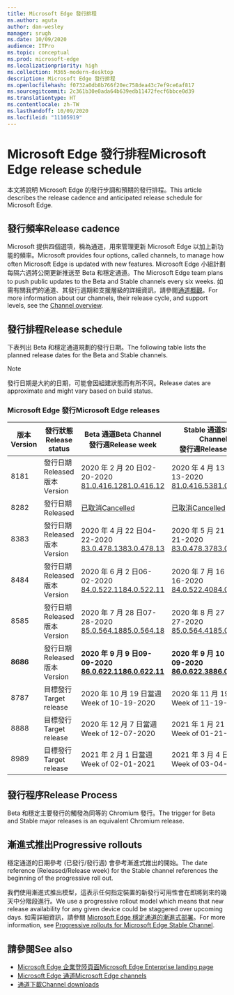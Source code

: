```yaml
---
title: Microsoft Edge 發行排程
ms.author: aguta
author: dan-wesley
manager: srugh
ms.date: 10/09/2020
audience: ITPro
ms.topic: conceptual
ms.prod: microsoft-edge
ms.localizationpriority: high
ms.collection: M365-modern-desktop
description: Microsoft Edge 發行排程
ms.openlocfilehash: f0732a0db8b766f20ec758dea43c7ef9ce6af817
ms.sourcegitcommit: 2c361b30e0ada64b639edb11472fecf6bbce0d39
ms.translationtype: HT
ms.contentlocale: zh-TW
ms.lasthandoff: 10/09/2020
ms.locfileid: "11105919"
---
```

# <span data-ttu-id="ecdea-103">Microsoft Edge 發行排程</span><span class="sxs-lookup"><span data-stu-id="ecdea-103">Microsoft Edge release schedule</span></span>

<span data-ttu-id="ecdea-104">本文將說明 Microsoft Edge 的發行步調和預期的發行排程。</span><span class="sxs-lookup"><span data-stu-id="ecdea-104">This article describes the release cadence and anticipated release schedule for Microsoft Edge.</span></span>

## <span data-ttu-id="ecdea-105">發行頻率</span><span class="sxs-lookup"><span data-stu-id="ecdea-105">Release cadence</span></span>

<span data-ttu-id="ecdea-106">Microsoft 提供四個選項，稱為通道，用來管理更新 Microsoft Edge 以加上新功能的頻率。</span><span class="sxs-lookup"><span data-stu-id="ecdea-106">Microsoft provides four options, called channels, to manage how often Microsoft Edge is updated with new features.</span></span> <span data-ttu-id="ecdea-107">Microsoft Edge 小組計劃每隔六週將公開更新推送至 Beta 和穩定通道。</span><span class="sxs-lookup"><span data-stu-id="ecdea-107">The Microsoft Edge team plans to push public updates to the Beta and Stable channels every six weeks.</span></span> <span data-ttu-id="ecdea-108">如需有關我們的通道、其發行週期和支援層級的詳細資訊，請參閱[通道概觀](https://docs.microsoft.com/DeployEdge/microsoft-edge-channels#channel-overview)。</span><span class="sxs-lookup"><span data-stu-id="ecdea-108">For more information about our channels, their release cycle, and support levels, see the [Channel overview](https://docs.microsoft.com/DeployEdge/microsoft-edge-channels#channel-overview).</span></span>

## <span data-ttu-id="ecdea-109">發行排程</span><span class="sxs-lookup"><span data-stu-id="ecdea-109">Release schedule</span></span>

<span data-ttu-id="ecdea-110">下表列出 Beta 和穩定通道規劃的發行日期。</span><span class="sxs-lookup"><span data-stu-id="ecdea-110">The following table lists the planned release dates for the Beta and Stable channels.</span></span>

> [!NOTE]
> <span data-ttu-id="ecdea-111">發行日期是大約的日期，可能會因組建狀態而有所不同。</span><span class="sxs-lookup"><span data-stu-id="ecdea-111">Release dates are approximate and might vary based on build status.</span></span>

### <span data-ttu-id="ecdea-112">Microsoft Edge 發行</span><span class="sxs-lookup"><span data-stu-id="ecdea-112">Microsoft Edge releases</span></span>

| <span data-ttu-id="ecdea-113">版本</span><span class="sxs-lookup"><span data-stu-id="ecdea-113">Version</span></span> | <span data-ttu-id="ecdea-114">發行狀態</span><span class="sxs-lookup"><span data-stu-id="ecdea-114">Release status</span></span> | <span data-ttu-id="ecdea-115">Beta 通道</span><span class="sxs-lookup"><span data-stu-id="ecdea-115">Beta Channel</span></span><br><span data-ttu-id="ecdea-116">發行週</span><span class="sxs-lookup"><span data-stu-id="ecdea-116">Release week</span></span> | <span data-ttu-id="ecdea-117">Stable 通道</span><span class="sxs-lookup"><span data-stu-id="ecdea-117">Stable Channel</span></span><br><span data-ttu-id="ecdea-118">發行週</span><span class="sxs-lookup"><span data-stu-id="ecdea-118">Release week</span></span> |
|---------|-----|------|--------|
| <span data-ttu-id="ecdea-119">81</span><span class="sxs-lookup"><span data-stu-id="ecdea-119">81</span></span> | <span data-ttu-id="ecdea-120">發行日期</span><span class="sxs-lookup"><span data-stu-id="ecdea-120">Released</span></span><br><span data-ttu-id="ecdea-121">版本</span><span class="sxs-lookup"><span data-stu-id="ecdea-121">Version</span></span> | <span data-ttu-id="ecdea-122">2020 年 2 月 20 日</span><span class="sxs-lookup"><span data-stu-id="ecdea-122">02-20-2020</span></span><br>[<span data-ttu-id="ecdea-123">81.0.416.12</span><span class="sxs-lookup"><span data-stu-id="ecdea-123">81.0.416.12</span></span>](https://docs.microsoft.com/DeployEdge/microsoft-edge-relnote-beta-channel#version-81041612-february-20) | <span data-ttu-id="ecdea-124">2020 年 4 月 13 日</span><span class="sxs-lookup"><span data-stu-id="ecdea-124">04-13-2020</span></span><br>[<span data-ttu-id="ecdea-125">81.0.416.53</span><span class="sxs-lookup"><span data-stu-id="ecdea-125">81.0.416.53</span></span>](https://docs.microsoft.com/DeployEdge/microsoft-edge-relnote-stable-channel#version-81041653-april-13) |
| <span data-ttu-id="ecdea-126">82</span><span class="sxs-lookup"><span data-stu-id="ecdea-126">82</span></span> | <span data-ttu-id="ecdea-127">發行日期</span><span class="sxs-lookup"><span data-stu-id="ecdea-127">Released</span></span> | [<span data-ttu-id="ecdea-128">已取消</span><span class="sxs-lookup"><span data-stu-id="ecdea-128">Cancelled</span></span>](https://blogs.windows.com/msedgedev/2020/03/20/update-stable-channel-releases/) | [<span data-ttu-id="ecdea-129">已取消</span><span class="sxs-lookup"><span data-stu-id="ecdea-129">Cancelled</span></span>](https://blogs.windows.com/msedgedev/2020/03/20/update-stable-channel-releases/) |
| <span data-ttu-id="ecdea-130">83</span><span class="sxs-lookup"><span data-stu-id="ecdea-130">83</span></span> | <span data-ttu-id="ecdea-131">發行日期</span><span class="sxs-lookup"><span data-stu-id="ecdea-131">Released</span></span><br><span data-ttu-id="ecdea-132">版本</span><span class="sxs-lookup"><span data-stu-id="ecdea-132">Version</span></span> | <span data-ttu-id="ecdea-133">2020 年 4 月 22 日</span><span class="sxs-lookup"><span data-stu-id="ecdea-133">04-22-2020</span></span><br>[<span data-ttu-id="ecdea-134">83.0.478.13</span><span class="sxs-lookup"><span data-stu-id="ecdea-134">83.0.478.13</span></span>](https://docs.microsoft.com/DeployEdge/microsoft-edge-relnote-beta-channel#version-83047813-april-22) | <span data-ttu-id="ecdea-135">2020 年 5 月 21 日</span><span class="sxs-lookup"><span data-stu-id="ecdea-135">05-21-2020</span></span><br> [<span data-ttu-id="ecdea-136">83.0.478.37</span><span class="sxs-lookup"><span data-stu-id="ecdea-136">83.0.478.37</span></span>](https://docs.microsoft.com/DeployEdge/microsoft-edge-relnote-stable-channel#version-83047837-may-21) |
| <span data-ttu-id="ecdea-137">84</span><span class="sxs-lookup"><span data-stu-id="ecdea-137">84</span></span> | <span data-ttu-id="ecdea-138">發行日期</span><span class="sxs-lookup"><span data-stu-id="ecdea-138">Released</span></span><br><span data-ttu-id="ecdea-139">版本</span><span class="sxs-lookup"><span data-stu-id="ecdea-139">Version</span></span> | <span data-ttu-id="ecdea-140">2020 年 6 月 2 日</span><span class="sxs-lookup"><span data-stu-id="ecdea-140">06-02-2020</span></span><br>[<span data-ttu-id="ecdea-141">84.0.522.11</span><span class="sxs-lookup"><span data-stu-id="ecdea-141">84.0.522.11</span></span>](https://docs.microsoft.com/DeployEdge/microsoft-edge-relnote-beta-channel#version-84052211-june-2) | <span data-ttu-id="ecdea-142">2020 年 7 月 16 日</span><span class="sxs-lookup"><span data-stu-id="ecdea-142">07-16-2020</span></span><br> [<span data-ttu-id="ecdea-143">84.0.522.40</span><span class="sxs-lookup"><span data-stu-id="ecdea-143">84.0.522.40</span></span>](https://docs.microsoft.com/DeployEdge/microsoft-edge-relnote-stable-channel#version-84052240-july-16) |
| <span data-ttu-id="ecdea-144">85</span><span class="sxs-lookup"><span data-stu-id="ecdea-144">85</span></span> | <span data-ttu-id="ecdea-145">發行日期</span><span class="sxs-lookup"><span data-stu-id="ecdea-145">Released</span></span><br><span data-ttu-id="ecdea-146">版本</span><span class="sxs-lookup"><span data-stu-id="ecdea-146">Version</span></span> | <span data-ttu-id="ecdea-147">2020 年 7 月 28 日</span><span class="sxs-lookup"><span data-stu-id="ecdea-147">07-28-2020</span></span><br>[<span data-ttu-id="ecdea-148">85.0.564.18</span><span class="sxs-lookup"><span data-stu-id="ecdea-148">85.0.564.18</span></span>](https://docs.microsoft.com/DeployEdge/microsoft-edge-relnote-beta-channel#version-85056418-july-28)  | <span data-ttu-id="ecdea-149">2020 年 8 月 27 日</span><span class="sxs-lookup"><span data-stu-id="ecdea-149">08-27-2020</span></span><br>[<span data-ttu-id="ecdea-150">85.0.564.41</span><span class="sxs-lookup"><span data-stu-id="ecdea-150">85.0.564.41</span></span>](https://docs.microsoft.com/DeployEdge/microsoft-edge-relnote-stable-channel#version-85056441-august-27) |
| **<span data-ttu-id="ecdea-151">86</span><span class="sxs-lookup"><span data-stu-id="ecdea-151">86</span></span>** | <span data-ttu-id="ecdea-152">發行日期</span><span class="sxs-lookup"><span data-stu-id="ecdea-152">Released</span></span><br><span data-ttu-id="ecdea-153">版本</span><span class="sxs-lookup"><span data-stu-id="ecdea-153">Version</span></span> | **<span data-ttu-id="ecdea-154">2020 年 9 月 9 日</span><span class="sxs-lookup"><span data-stu-id="ecdea-154">09-09-2020</span></span>**<br>**[<span data-ttu-id="ecdea-155">86.0.622.11</span><span class="sxs-lookup"><span data-stu-id="ecdea-155">86.0.622.11</span></span>](https://docs.microsoft.com/DeployEdge/microsoft-edge-relnote-beta-channel#version-86062211-september-9)** | **<span data-ttu-id="ecdea-156">2020 年 9 月 10 日</span><span class="sxs-lookup"><span data-stu-id="ecdea-156">10-09-2020</span></span>**<br>**[<span data-ttu-id="ecdea-157">86.0.622.38</span><span class="sxs-lookup"><span data-stu-id="ecdea-157">86.0.622.38</span></span>](https://docs.microsoft.com/deployedge/microsoft-edge-relnote-stable-channel#version-86062238-october-9)** |
| <span data-ttu-id="ecdea-158">87</span><span class="sxs-lookup"><span data-stu-id="ecdea-158">87</span></span> | <span data-ttu-id="ecdea-159">目標發行</span><span class="sxs-lookup"><span data-stu-id="ecdea-159">Target release</span></span> | <span data-ttu-id="ecdea-160">2020 年 10 月 19 日當週</span><span class="sxs-lookup"><span data-stu-id="ecdea-160">Week of 10-19-2020</span></span> | <span data-ttu-id="ecdea-161">2020 年 11 月 19 日當週</span><span class="sxs-lookup"><span data-stu-id="ecdea-161">Week of 11-19-2020</span></span> |
| <span data-ttu-id="ecdea-162">88</span><span class="sxs-lookup"><span data-stu-id="ecdea-162">88</span></span> | <span data-ttu-id="ecdea-163">目標發行</span><span class="sxs-lookup"><span data-stu-id="ecdea-163">Target release</span></span> | <span data-ttu-id="ecdea-164">2020 年 12 月 7 日當週</span><span class="sxs-lookup"><span data-stu-id="ecdea-164">Week of 12-07-2020</span></span> | <span data-ttu-id="ecdea-165">2021 年 1 月 21 日當週</span><span class="sxs-lookup"><span data-stu-id="ecdea-165">Week of 01-21-2021</span></span> |
| <span data-ttu-id="ecdea-166">89</span><span class="sxs-lookup"><span data-stu-id="ecdea-166">89</span></span> | <span data-ttu-id="ecdea-167">目標發行</span><span class="sxs-lookup"><span data-stu-id="ecdea-167">Target release</span></span> | <span data-ttu-id="ecdea-168">2021 年 2 月 1 日當週</span><span class="sxs-lookup"><span data-stu-id="ecdea-168">Week of 02-01-2021</span></span> | <span data-ttu-id="ecdea-169">2021 年 3 月 4 日當週</span><span class="sxs-lookup"><span data-stu-id="ecdea-169">Week of 03-04-2021</span></span> |

## <span data-ttu-id="ecdea-170">發行程序</span><span class="sxs-lookup"><span data-stu-id="ecdea-170">Release Process</span></span>

<span data-ttu-id="ecdea-171">Beta 和穩定主要發行的觸發為同等的 Chromium 發行。</span><span class="sxs-lookup"><span data-stu-id="ecdea-171">The trigger for Beta and Stable major releases is an equivalent Chromium release.</span></span>

## <span data-ttu-id="ecdea-172">漸進式推出</span><span class="sxs-lookup"><span data-stu-id="ecdea-172">Progressive rollouts</span></span>

<span data-ttu-id="ecdea-173">穩定通道的日期參考 (已發行/發行週) 會參考漸進式推出的開始。</span><span class="sxs-lookup"><span data-stu-id="ecdea-173">The date reference (Released/Release week) for the Stable channel references the beginning of the progressive roll out.</span></span>

<span data-ttu-id="ecdea-174">我們使用漸進式推出模型，這表示任何指定裝置的新發行可用性會在即將到來的幾天中分階段進行。</span><span class="sxs-lookup"><span data-stu-id="ecdea-174">We use a progressive rollout model which means that new release availability for any given device could be staggered over upcoming days.</span></span> <span data-ttu-id="ecdea-175">如需詳細資訊，請參閱 [Microsoft Edge 穩定通道的漸進式部署](microsoft-edge-update-progressive-rollout.md)。</span><span class="sxs-lookup"><span data-stu-id="ecdea-175">For more information, see [Progressive rollouts for Microsoft Edge Stable Channel](microsoft-edge-update-progressive-rollout.md).</span></span>

## <span data-ttu-id="ecdea-176">請參閱</span><span class="sxs-lookup"><span data-stu-id="ecdea-176">See also</span></span>

- [<span data-ttu-id="ecdea-177">Microsoft Edge 企業登陸頁面</span><span class="sxs-lookup"><span data-stu-id="ecdea-177">Microsoft Edge Enterprise landing page</span></span>](https://aka.ms/EdgeEnterprise)
- [<span data-ttu-id="ecdea-178">Microsoft Edge 通道</span><span class="sxs-lookup"><span data-stu-id="ecdea-178">Microsoft Edge channels</span></span>](microsoft-edge-channels.md)
- [<span data-ttu-id="ecdea-179">通道下載</span><span class="sxs-lookup"><span data-stu-id="ecdea-179">Channel downloads</span></span>](https://www.microsoft.com/edge/business/download)